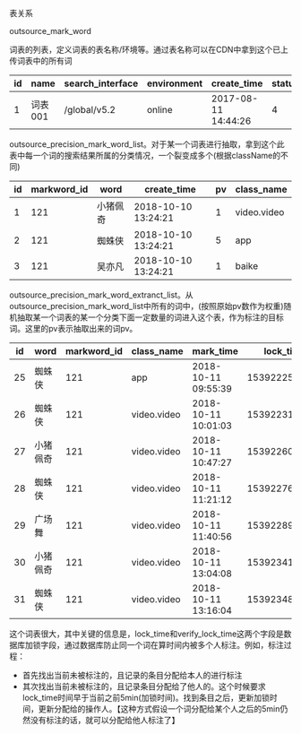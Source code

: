 表关系

outsource_mark_word

词表的列表，定义词表的表名称/环境等。通过表名称可以在CDN中拿到这个已上传词表中的所有词

| id   | name    | search_interface | environment | create_time         | status | is_deleted | operator  | type | result_count |
| ---- | ------- | ---------------- | ----------- | ------------------- | ------ | ---------- | --------- | ---- | ------------ |
| 1    | 词表001 | /global/v5.2     | online      | 2017-08-11 14:44:26 | 4      | 0          | 100017436 | 1    | 0            |

outsource_precision_mark_word_list。对于某一个词表进行抽取，拿到这个此表中每一个词的搜索结果所属的分类情况，一个裂变成多个(根据className的不同)

| id   | markword_id | word     | create_time         | pv   | class_name  |
| ---- | ----------- | -------- | ------------------- | ---- | ----------- |
| 1    | 121         | 小猪佩奇 | 2018-10-10 13:24:21 | 1    | video.video |
| 2    | 121         | 蜘蛛侠   | 2018-10-10 13:24:21 | 5    | app         |
| 3    | 121         | 吴亦凡   | 2018-10-10 13:24:21 | 1    | baike       |

outsource_precision_mark_word_extranct_list。从outsource_precision_mark_word_list中所有的词中，(按照原始pv数作为权重)随机抽取某一个词表的某一个分类下面一定数量的词进入这个表，作为标注的目标词。这里的pv表示抽取出来的词pv。

| id   | word     | markword_id | class_name  | mark_time           | lock_time     | operator  | status | is_deleted | verify_status | verify_lock_time | verify_time | verifier | verify_info_id | pv   | score_verify_status |      |
| ---- | -------- | ----------- | ----------- | ------------------- | ------------- | --------- | ------ | ---------- | ------------- | ---------------- | ----------- | -------- | -------------- | ---- | ------------------- | ---- |
| 25   | 蜘蛛侠   | 121         | app         | 2018-10-11 09:55:39 | 1539222531687 | 100016273 | 2      | 0          | 1             | 0                |             |          | 0              | 2    | 0                   |      |
| 26   | 蜘蛛侠   | 121         | video.video | 2018-10-11 10:01:03 | 1539223194084 | 100016273 | 2      | 1          | 1             | 0                |             |          | 0              | 1    | 0                   |      |
| 27   | 小猪佩奇 | 121         | video.video | 2018-10-11 10:47:27 | 1539226032737 | 100016273 | 2      | 1          | 1             | 0                |             |          | 0              | 1    | 0                   |      |
| 28   | 蜘蛛侠   | 121         | video.video | 2018-10-11 11:21:12 | 1539227684093 | 100016273 | 2      | 1          | 1             | 0                |             |          | 0              | 5    | 0                   |      |
| 29   | 广场舞   | 121         | video.video | 2018-10-11 11:40:56 | 1539228970394 | 100016273 | 2      | 1          | 1             | 0                |             |          | 0              | 2    | 0                   |      |
| 30   | 小猪佩奇 | 121         | video.video | 2018-10-11 13:04:08 | 1539234141465 | 100016273 | 2      | 1          | 1             | 0                |             |          | 0              | 1    | 0                   |      |
| 31   | 蜘蛛侠   | 121         | video.video | 2018-10-11 13:16:04 | 1539234887217 | 100016273 | 2      | 1          | 1             | 0                |             |          | 0              | 5    | 0                   |      |

这个词表很大，其中关键的信息是，lock_time和verify_lock_time这两个字段是数据库加锁字段，通过数据库防止同一个词在算时间内被多个人标注。例如，标注过程：

- 首先找出当前未被标注的，且记录的条目分配给本人的进行标注
- 其次找出当前未被标注的，且记录条目分配给了他人的。这个时候要求lock_time时间早于当前之前5min(加锁时间)。找到条目之后，更新加锁时间，更新分配给的操作人。【这种方式假设一个词分配给某个人之后的5min仍然没有标注的话，就可以分配给他人标注了】